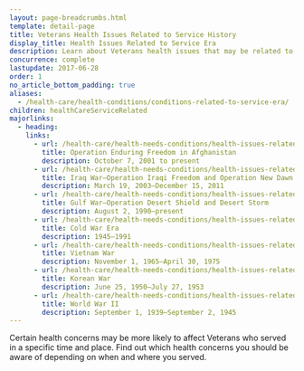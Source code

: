 ```yaml
---
layout: page-breadcrumbs.html
template: detail-page
title: Veterans Health Issues Related to Service History
display_title: Health Issues Related to Service Era
description: Learn about Veterans health issues that may be related to where and when you served. Find out what steps to take to care for your health and whether you may be eligible for VA health care and disability compensation.
concurrence: complete
lastupdate: 2017-06-28
order: 1
no_article_bottom_padding: true
aliases:
  - /health-care/health-conditions/conditions-related-to-service-era/
children: healthCareServiceRelated
majorlinks:
  - heading:
    links:
      - url: /health-care/health-needs-conditions/health-issues-related-to-service-era/operation-enduring-freedom/
        title: Operation Enduring Freedom in Afghanistan
        description: October 7, 2001 to present
      - url: /health-care/health-needs-conditions/health-issues-related-to-service-era/iraq-war/
        title: Iraq War—Operation Iraqi Freedom and Operation New Dawn
        description: March 19, 2003—December 15, 2011
      - url: /health-care/health-needs-conditions/health-issues-related-to-service-era/gulf-war/
        title: Gulf War—Operation Desert Shield and Desert Storm
        description: August 2, 1990—present
      - url: /health-care/health-needs-conditions/health-issues-related-to-service-era/cold-war/
        title: Cold War Era
        description: 1945—1991
      - url: /health-care/health-needs-conditions/health-issues-related-to-service-era/vietnam-war/
        title: Vietnam War
        description: November 1, 1965—April 30, 1975
      - url: /health-care/health-needs-conditions/health-issues-related-to-service-era/korean-war/
        title: Korean War
        description: June 25, 1950—July 27, 1953
      - url: /health-care/health-needs-conditions/health-issues-related-to-service-era/world-war-ii/
        title: World War II
        description: September 1, 1939—September 2, 1945
---
```


<div class="va-introtext">

Certain health concerns may be more likely to affect Veterans who served in a specific time and place. Find out which health concerns you should be aware of depending on when and where you served.

</div>
